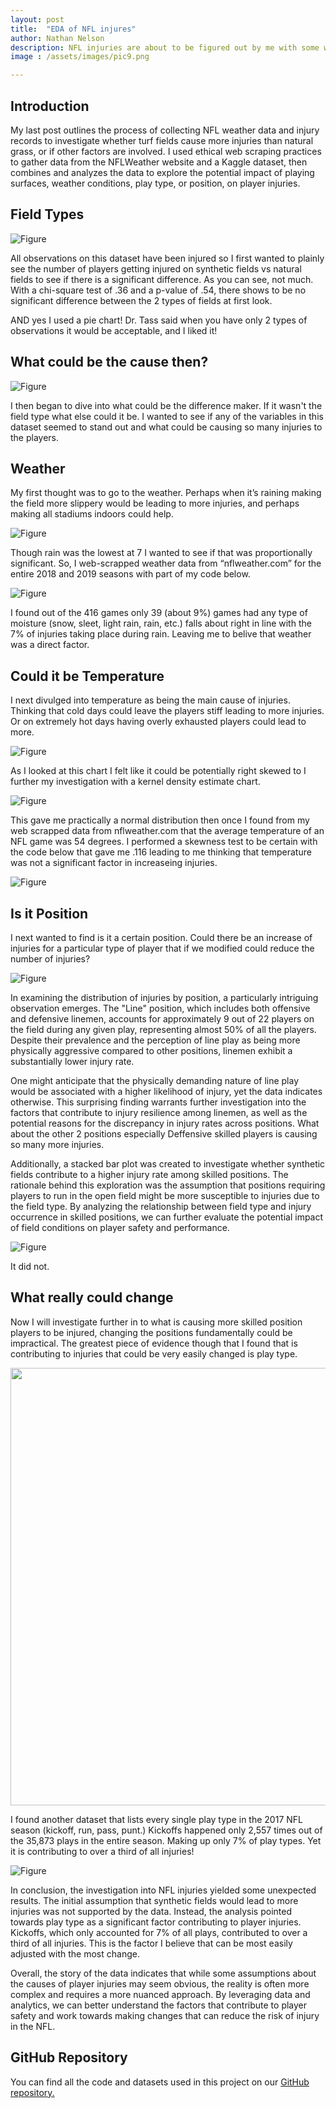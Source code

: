 ```yaml
---
layout: post
title:  "EDA of NFL injures"
author: Nathan Nelson
description: NFL injuries are about to be figured out by me with some wicked EDA. 
image : /assets/images/pic9.png

---
```

## Introduction 

My last post outlines the process of collecting NFL weather data and injury records to investigate whether turf fields cause more injuries than natural grass, or if other factors are involved. I used ethical web scraping practices to gather data from the NFLWeather website and a Kaggle dataset, then combines and analyzes the data to explore the potential impact of playing surfaces, weather conditions, play type, or position, on player injuries.


## Field Types

![Figure](https://raw.githubusercontent.com/natetheknight75/my386blog/main/assets/images/chart1.png)

All observations on this dataset have been injured so I first wanted to plainly see the number of players getting injured on synthetic fields vs natural fields to see if there is a significant difference. As you can see, not much. With a chi-square test of .36 and a p-value of .54, there shows to be no significant difference between the 2 types of fields at first look. 

AND yes I used a pie chart! Dr. Tass said when you have only 2 types of observations it would be acceptable, and I liked it!

## What could be the cause then?

![Figure](https://raw.githubusercontent.com/natetheknight75/my386blog/main/assets/images/pic1.png)


I then began to dive into what could be the difference maker. If it wasn't the field type what else could it be. I wanted to see if any of the variables in this dataset seemed to stand out and what could be causing so many injuries to the players. 


## Weather 

My first thought was to go to the weather. Perhaps when it’s raining making the field more slippery would be leading to more injuries, and perhaps making all stadiums indoors could help. 

![Figure](https://raw.githubusercontent.com/natetheknight75/my386blog/main/assets/images/chart2.png)

Though rain was the lowest at 7 I wanted to see if that was proportionally significant. So, I web-scrapped weather data from “nflweather.com” for the entire 2018 and 2019 seasons with part of my code below.

![Figure](https://raw.githubusercontent.com/natetheknight75/my386blog/main/assets/images/code2.png)

I found out of the 416 games only 39 (about 9%)  games had any type of moisture (snow, sleet, light rain, rain, etc.)  falls about right in line with the 7% of injuries taking place during rain. Leaving me to belive that weather was a direct factor.


## Could it be Temperature

I next divulged into temperature as being the main cause of injuries. Thinking that cold days could leave the players stiff leading to more injuries. Or on extremely hot days having overly exhausted players could lead to more.

![Figure](https://raw.githubusercontent.com/natetheknight75/my386blog/main/assets/images/chart3.png)

As I looked at this chart I felt like it could be potentially right skewed to I further my investigation with a kernel density estimate chart. 

![Figure](https://raw.githubusercontent.com/natetheknight75/my386blog/main/assets/images/chart4.png)

This gave me practically a normal distribution then once I found from my web scrapped data from nflweather.com that the average temperature of an NFL game was 54 degrees. I performed a skewness test to be certain with the code below that gave me .116 leading to me thinking that temperature was not a significant factor in increaseing injuries. 

![Figure](https://raw.githubusercontent.com/natetheknight75/my386blog/main/assets/images/code3.png)


## Is it Position

I next wanted to find is it a certain position. Could there be an increase of injuries for a particular type of player that if we modified could reduce the number of injuries? 

![Figure](https://raw.githubusercontent.com/natetheknight75/my386blog/main/assets/images/chart5.png)

In examining the distribution of injuries by position, a particularly intriguing observation emerges. The "Line" position, which includes both offensive and defensive linemen, accounts for approximately 9 out of 22 players on the field during any given play, representing almost 50% of all the players. Despite their prevalence and the perception of line play as being more physically aggressive compared to other positions, linemen exhibit a substantially lower injury rate.

One might anticipate that the physically demanding nature of line play would be associated with a higher likelihood of injury, yet the data indicates otherwise. This surprising finding warrants further investigation into the factors that contribute to injury resilience among linemen, as well as the potential reasons for the discrepancy in injury rates across positions. What about the other 2 positions especially Deffensive skilled players is causing so many more injuries.



Additionally, a stacked bar plot was created to investigate whether synthetic fields contribute to a higher injury rate among skilled positions. The rationale behind this exploration was the assumption that positions requiring players to run in the open field might be more susceptible to injuries due to the field type. By analyzing the relationship between field type and injury occurrence in skilled positions, we can further evaluate the potential impact of field conditions on player safety and performance.

![Figure](https://raw.githubusercontent.com/natetheknight75/my386blog/main/assets/images/chart6.png)

It did not. 

## What really could change

Now I will investigate further in to what is causing more skilled position players to be injured, changing the positions fundamentally could be impractical. The greatest piece of evidence though that I found that is contributing to injuries that could be very easily changed is play type.

<img src="https://raw.githubusercontent.com/natetheknight75/my386blog/main/assets/images/bestpic.png" width="700">


I found another dataset that lists every single play type in the 2017 NFL season (kickoff, run, pass, punt.) Kickoffs happened only 2,557 times out of the 35,873 plays in the entire season. Making up only 7% of play types. Yet it is contributing to over a third of all injuries!  

![Figure](https://raw.githubusercontent.com/natetheknight75/my386blog/main/assets/images/chart8.png)

In conclusion, the investigation into NFL injuries yielded some unexpected results. The initial assumption that synthetic fields would lead to more injuries was not supported by the data. Instead, the analysis pointed towards play type as a significant factor contributing to player injuries. Kickoffs, which only accounted for 7% of all plays, contributed to over a third of all injuries. This is the factor I believe that can be most easily adjusted with the most change.

Overall, the story of the data indicates that while some assumptions about the causes of player injuries may seem obvious, the reality is often more complex and requires a more nuanced approach. By leveraging data and analytics, we can better understand the factors that contribute to player safety and work towards making changes that can reduce the risk of injury in the NFL.


## GitHub Repository

You can find all the code and datasets used in this project on our [GitHub repository.](https://github.com/natetheknight75/nflgt)
